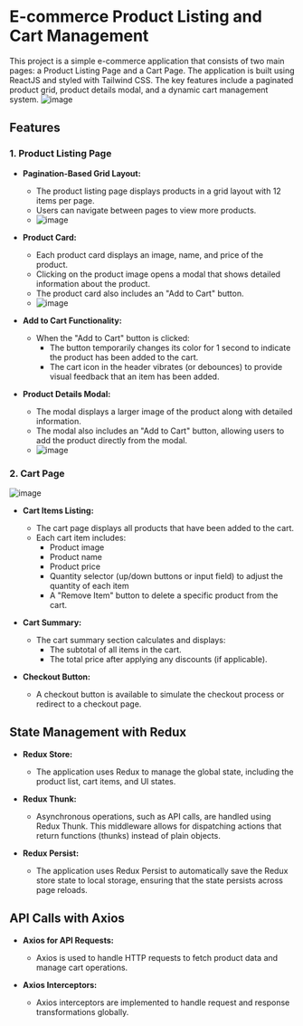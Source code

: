 # E-commerce Product Listing and Cart Management

This project is a simple e-commerce application that consists of two main pages: a Product Listing Page and a Cart Page. The application is built using ReactJS and styled with Tailwind CSS. The key features include a paginated product grid, product details modal, and a dynamic cart management system.
![image](https://github.com/user-attachments/assets/132a9935-7150-4de0-b8b2-2b9ed4c540fe)



## Features

### 1. Product Listing Page
- **Pagination-Based Grid Layout:**
  - The product listing page displays products in a grid layout with 12 items per page.
  - Users can navigate between pages to view more products.
  - ![image](https://github.com/user-attachments/assets/f89074ce-8090-472e-bec4-b2e7bceaef69)



- **Product Card:**
  - Each product card displays an image, name, and price of the product.
  - Clicking on the product image opens a modal that shows detailed information about the product.
  - The product card also includes an "Add to Cart" button.
  - ![image](https://github.com/user-attachments/assets/7265dfcc-0de0-4aa6-a1e3-13cea4213e2c)


- **Add to Cart Functionality:**
  - When the "Add to Cart" button is clicked:
    - The button temporarily changes its color for 1 second to indicate the product has been added to the cart.
    - The cart icon in the header vibrates (or debounces) to provide visual feedback that an item has been added.

- **Product Details Modal:**
  - The modal displays a larger image of the product along with detailed information.
  - The modal also includes an "Add to Cart" button, allowing users to add the product directly from the modal.
  - ![image](https://github.com/user-attachments/assets/3a39f7d2-d839-4fe8-9a0c-a5836129cb03)



### 2. Cart Page
![image](https://github.com/user-attachments/assets/bf2dde22-65fb-4783-ae1e-21dede2685a6)

- **Cart Items Listing:**
  - The cart page displays all products that have been added to the cart.
  - Each cart item includes:
    - Product image
    - Product name
    - Product price
    - Quantity selector (up/down buttons or input field) to adjust the quantity of each item
    - A "Remove Item" button to delete a specific product from the cart.

- **Cart Summary:**
  - The cart summary section calculates and displays:
    - The subtotal of all items in the cart.
    - The total price after applying any discounts (if applicable).

- **Checkout Button:**
  - A checkout button is available to simulate the checkout process or redirect to a checkout page.

## State Management with Redux

- **Redux Store:**
  - The application uses Redux to manage the global state, including the product list, cart items, and UI states.
  
- **Redux Thunk:**
  - Asynchronous operations, such as API calls, are handled using Redux Thunk. This middleware allows for dispatching actions that return functions (thunks) instead of plain objects.

- **Redux Persist:**
  - The application uses Redux Persist to automatically save the Redux store state to local storage, ensuring that the state persists across page reloads.

## API Calls with Axios

- **Axios for API Requests:**
  - Axios is used to handle HTTP requests to fetch product data and manage cart operations.
  
- **Axios Interceptors:**
  - Axios interceptors are implemented to handle request and response transformations globally.

